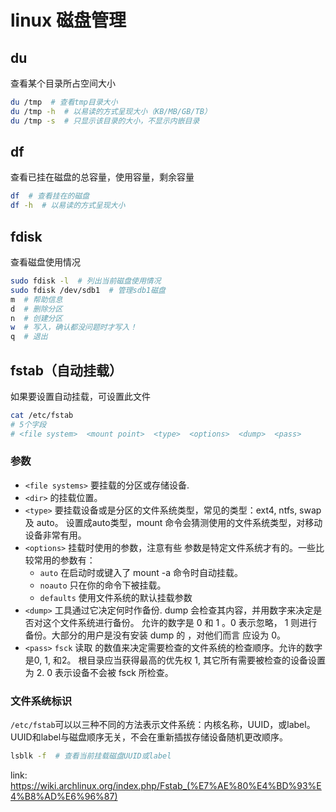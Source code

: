 # linux 磁盘管理

## du

查看某个目录所占空间大小

```bash
du /tmp  # 查看tmp目录大小
du /tmp -h  # 以易读的方式呈现大小（KB/MB/GB/TB）
du /tmp -s  # 只显示该目录的大小，不显示内嵌目录
```

## df

查看已挂在磁盘的总容量，使用容量，剩余容量

```bash
df  # 查看挂在的磁盘
df -h  # 以易读的方式呈现大小
```

## fdisk

查看磁盘使用情况

```bash
sudo fdisk -l  # 列出当前磁盘使用情况
sudo fdisk /dev/sdb1  # 管理sdb1磁盘
m  # 帮助信息
d  # 删除分区
n  # 创建分区
w  # 写入，确认都没问题时才写入！
q  # 退出
```

## fstab（自动挂载）

如果要设置自动挂载，可设置此文件

```bash
cat /etc/fstab
# 5个字段
# <file system>  <mount point>  <type>  <options>  <dump>  <pass>
```

### 参数

- `<file systems>` 要挂载的分区或存储设备.
- `<dir>` 的挂载位置。
- `<type>` 要挂载设备或是分区的文件系统类型，常见的类型：ext4, ntfs, swap 及 auto。 设置成auto类型，mount 命令会猜测使用的文件系统类型，对移动设备非常有用。
- `<options>` 挂载时使用的参数，注意有些 参数是特定文件系统才有的。一些比较常用的参数有：
  - `auto` 在启动时或键入了 mount -a 命令时自动挂载。
  - `noauto` 只在你的命令下被挂载。
  - `defaults` 使用文件系统的默认挂载参数
- `<dump>`  工具通过它决定何时作备份. dump 会检查其内容，并用数字来决定是否对这个文件系统进行备份。 允许的数字是 0 和 1 。0 表示忽略， 1 则进行备份。大部分的用户是没有安装 dump 的 ，对他们而言 <dump> 应设为 0。
- `<pass>` `fsck` 读取 <pass> 的数值来决定需要检查的文件系统的检查顺序。允许的数字是0, 1, 和2。 根目录应当获得最高的优先权 1, 其它所有需要被检查的设备设置为 2. 0 表示设备不会被 fsck 所检查。

### 文件系统标识

`/etc/fstab`可以以三种不同的方法表示文件系统：内核名称，UUID，或label。UUID和label与磁盘顺序无关，不会在重新插拔存储设备随机更改顺序。

```bash
lsblk -f  # 查看当前挂载磁盘UUID或label
```

link: <https://wiki.archlinux.org/index.php/Fstab_(%E7%AE%80%E4%BD%93%E4%B8%AD%E6%96%87)>

